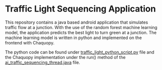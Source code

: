 # Traffic Light Sequencing Application

This repository contains a java based android application that simulates traffic flow at a junction.
With the use of the random forest machine learning model, the application predicts the best light to turn green at a junction.
The machine learning model is written in python and implemented on the frontend with Chaquopy.

The python code can be found under [traffic_light_python_script.py](https://github.com/Brokoth/TrafficApp/blob/main/app/src/main/python/traffic_light_python_script.py) file and the Chaquopy implementation under the run() method of the [ai_traffic_sequencing_thread.java](https://github.com/Brokoth/TrafficApp/blob/main/app/src/main/java/com/example/trafficapp/ai_traffic_sequencing_thread.java) file.

